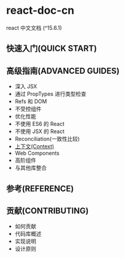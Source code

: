 # react-doc-cn
react 中文文档 (^15.6.1)

## 快速入门(QUICK START)

## 高级指南(ADVANCED GUIDES)

- 深入 JSX
- 通过 PropTypes 进行类型检查
- Refs 和 DOM
- 不受控组件
- 优化性能
- 不使用 ES6 的 React
- 不使用 JSX 的 React
- Reconciliation(一致性比较)
- [上下文(Context)](context)
- Web Components
- 高阶组件
- 与其他库整合

## 参考(REFERENCE)

## 贡献(CONTRIBUTING)

- 如何贡献
- 代码库概述
- 实现说明
- 设计原则
